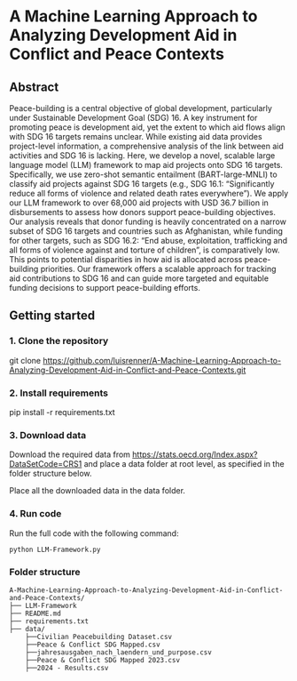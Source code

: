 # A Machine Learning Approach to Analyzing Development Aid in Conflict and Peace Contexts

## Abstract

Peace-building is a central objective of global development, particularly under Sustainable Development Goal (SDG) 16. A key instrument for promoting peace is development aid, yet the extent to which aid flows align with SDG 16 targets remains unclear. While existing aid data provides project-level information, a comprehensive analysis of the link between aid activities and SDG 16 is lacking. Here, we develop a novel, scalable large language model (LLM) framework to map aid projects onto SDG 16 targets. Specifically, we use zero-shot semantic entailment (BART-large-MNLI) to classify aid projects against SDG 16 targets (e.g., SDG 16.1: “Significantly reduce all forms of violence and related death rates everywhere”). We apply our LLM framework to over 68,000 aid projects with USD 36.7 billion in disbursements to assess how donors support peace-building objectives. Our analysis reveals that donor funding is heavily concentrated on a narrow subset of SDG 16 targets and countries such as Afghanistan, while funding for other targets, such as SDG 16.2: “End abuse, exploitation, trafficking and all forms of violence against and torture of children”, is comparatively low. This points to potential disparities in how aid is allocated across peace-building priorities. Our framework offers a scalable approach for tracking aid contributions to SDG 16 and can guide more targeted and equitable funding decisions to support peace-building efforts.

## Getting started

### 1. Clone the repository

git clone https://github.com/luisrenner/A-Machine-Learning-Approach-to-Analyzing-Development-Aid-in-Conflict-and-Peace-Contexts.git

### 2. Install requirements

pip install -r requirements.txt

### 3. Download data

Download the required data from https://stats.oecd.org/Index.aspx?DataSetCode=CRS1 and place a data folder at root level, as specified in the folder structure below.

Place all the downloaded data in the data folder.

### 4. Run code

Run the full code with the following command:

    python LLM-Framework.py

### Folder structure

```
A-Machine-Learning-Approach-to-Analyzing-Development-Aid-in-Conflict-and-Peace-Contexts/
├── LLM-Framework
├── README.md
├── requirements.txt
├── data/
    ├──Civilian Peacebuilding Dataset.csv
    ├──Peace & Conflict SDG Mapped.csv
    ├──jahresausgaben_nach_laendern_und_purpose.csv
    ├──Peace & Conflict SDG Mapped 2023.csv
    ├──2024 - Results.csv
